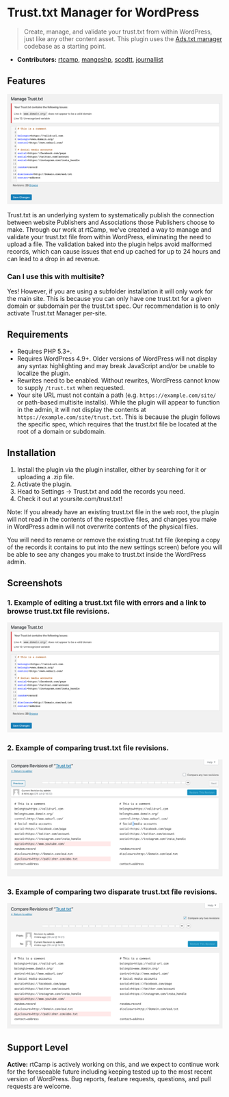 # Trust.txt Manager for WordPress

> Create, manage, and validate your trust.txt from within WordPress, just like any other content asset. This plugin uses the [Ads.txt manager](https://github.com/10up/ads-txt) codebase as a starting point.

* **Contributors:** [rtcamp](http://profiles.wordpress.org/rtcamp), [mangeshp](http://profiles.wordpress.org/mangeshp), [scodtt](https://profiles.wordpress.org/scodtt), [journallist](https://profiles.wordpress.org/journallist)

## Features

![Screenshot of trust.txt editor](.wordpress-org/screenshot-1.png "Example of editing a trust.txt file with errors and a link to browse trust.txt file revisions.")

Trust.txt is an underlying system to systematically publish the connection between website Publishers and Associations those Publishers choose to make. Through our work at rtCamp, we've created a way to manage and validate your trust.txt file from within WordPress, eliminating the need to upload a file. The validation baked into the plugin helps avoid malformed records, which can cause issues that end up cached for up to 24 hours and can lead to a drop in ad revenue.

### Can I use this with multisite?

Yes! However, if you are using a subfolder installation it will only work for the main site. This is because you can only have one trust.txt for a given domain or subdomain per the trust.txt spec. Our recommendation is to only activate Trust.txt Manager per-site.

## Requirements

* Requires PHP 5.3+.
* Requires WordPress 4.9+. Older versions of WordPress will not display any syntax highlighting and may break JavaScript and/or be unable to localize the plugin.
* Rewrites need to be enabled. Without rewrites, WordPress cannot know to supply `/trust.txt` when requested.
* Your site URL must not contain a path (e.g. `https://example.com/site/` or path-based multisite installs). While the plugin will appear to function in the admin, it will not display the contents at `https://example.com/site/trust.txt`. This is because the plugin follows the specific spec, which requires that the trust.txt file be located at the root of a domain or subdomain.

## Installation

1. Install the plugin via the plugin installer, either by searching for it or uploading a .zip file.
1. Activate the plugin.
1. Head to Settings → Trust.txt and add the records you need.
1. Check it out at yoursite.com/trust.txt!

Note: If you already have an existing trust.txt file in the web root, the plugin will not read in the contents of the respective files, and changes you make in WordPress admin will not overwrite contents of the physical files.

You will need to rename or remove the existing trust.txt file (keeping a copy of the records it contains to put into the new settings screen) before you will be able to see any changes you make to trust.txt inside the WordPress admin.

## Screenshots

### 1. Example of editing a trust.txt file with errors and a link to browse trust.txt file revisions.

![Screenshot of trust.txt editor](.wordpress-org/screenshot-1.png "Example of editing a trust.txt file with errors and a link to browse trust.txt file revisions.")

### 2. Example of comparing trust.txt file revisions.

![Screenshot of trust.txt in Revisions editor](.wordpress-org/screenshot-2.png "Example of comparing trust.txt file revisions.")

### 3. Example of comparing two disparate trust.txt file revisions.

![Screenshot of trust.txt in Revisions editor](.wordpress-org/screenshot-3.png "Example of comparing two disparate trust.txt file revisions.")

## Support Level

**Active:** rtCamp is actively working on this, and we expect to continue work for the foreseeable future including keeping tested up to the most recent version of WordPress.  Bug reports, feature requests, questions, and pull requests are welcome.
